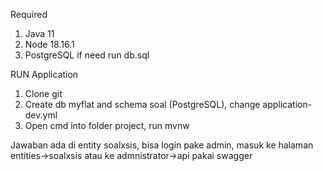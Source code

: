 Required

1. Java 11
2. Node 18.16.1
3. PostgreSQL if need run db.sql

RUN Application

1. Clone git
2. Create db myflat and schema soal (PostgreSQL), change application-dev.yml
3. Open cmd into folder project, run mvnw

Jawaban ada di entity soalxsis, bisa login pake admin, masuk ke halaman entities->soalxsis atau ke admnistrator->api pakai swagger
